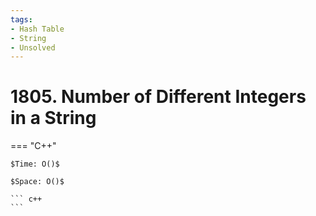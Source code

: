 ```yaml
---
tags:
- Hash Table
- String
- Unsolved
---
```



# 1805. Number of Different Integers in a String

=== "C++"

    $Time: O()$

    $Space: O()$

    ``` c++
    ```